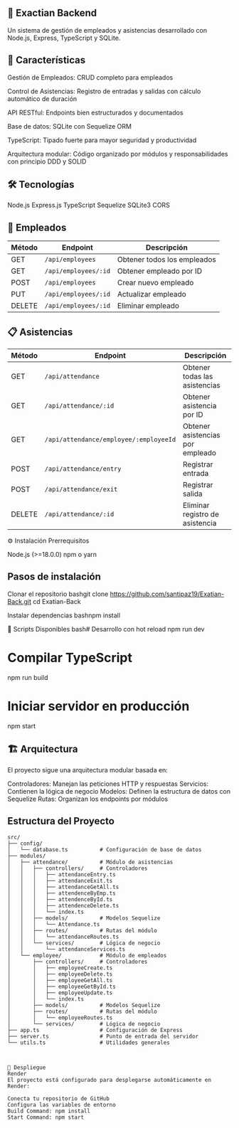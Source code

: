 ## 🏢 Exactian Backend
Un sistema de gestión de empleados y asistencias desarrollado con Node.js, Express, TypeScript y SQLite.
## 🚀 Características

Gestión de Empleados: CRUD completo para empleados

Control de Asistencias: Registro de entradas y salidas con cálculo automático de duración

API RESTful: Endpoints bien estructurados y documentados

Base de datos: SQLite con Sequelize ORM

TypeScript: Tipado fuerte para mayor seguridad y productividad

Arquitectura modular: Código organizado por módulos y responsabilidades con principio DDD y SOLID


## 🛠️ Tecnologías

Node.js 
Express.js 
TypeScript 
Sequelize 
SQLite3
CORS 


## 👥 Empleados

| Método | Endpoint                | Descripción                          |
|--------|-------------------------|--------------------------------------|
| GET    | `/api/employees`        | Obtener todos los empleados          |
| GET    | `/api/employees/:id`    | Obtener empleado por ID              |
| POST   | `/api/employees`        | Crear nuevo empleado                 |
| PUT    | `/api/employees/:id`    | Actualizar empleado                   |
| DELETE | `/api/employees/:id`    | Eliminar empleado                    |

## 📋 Asistencias

| Método | Endpoint                         | Descripción                             |
|--------|----------------------------------|-----------------------------------------|
| GET    | `/api/attendance`                | Obtener todas las asistencias           |
| GET    | `/api/attendance/:id`            | Obtener asistencia por ID               |
| GET    | `/api/attendance/employee/:employeeId` | Obtener asistencias por empleado   |
| POST   | `/api/attendance/entry`          | Registrar entrada                       |
| POST   | `/api/attendance/exit`           | Registrar salida                        |
| DELETE | `/api/attendance/:id`            | Eliminar registro de asistencia         |
⚙️ Instalación
Prerrequisitos

Node.js (>=18.0.0)
npm o yarn

## Pasos de instalación

Clonar el repositorio
bashgit clone https://github.com/santipaz19/Exatian-Back.git
cd Exatian-Back

Instalar dependencias
bashnpm install

🔧 Scripts Disponibles
bash# Desarrollo con hot reload
npm run dev

# Compilar TypeScript
npm run build

# Iniciar servidor en producción
npm start


## 🏗️ Arquitectura
El proyecto sigue una arquitectura modular basada en:

Controladores: Manejan las peticiones HTTP y respuestas
Servicios: Contienen la lógica de negocio
Modelos: Definen la estructura de datos con Sequelize
Rutas: Organizan los endpoints por módulos

## Estructura del Proyecto

```plaintext
src/
├── config/
│   └── database.ts          # Configuración de base de datos
├── modules/
│   ├── attendance/          # Módulo de asistencias
│   │   ├── controllers/     # Controladores
│   │   │   ├── attendanceEntry.ts
│   │   │   ├── attendanceExit.ts
│   │   │   ├── attendanceGetAll.ts
│   │   │   ├── attendenceByEmp.ts
│   │   │   ├── attendenceById.ts
│   │   │   ├── attendenceDelete.ts
│   │   │   └── index.ts
│   │   ├── models/          # Modelos Sequelize
│   │   │   └── Attendance.ts
│   │   ├── routes/          # Rutas del módulo
│   │   │   └── attendanceRoutes.ts
│   │   └── services/        # Lógica de negocio
│   │       └── attendanceServices.ts
│   └── employee/            # Módulo de empleados
│       ├── controllers/     # Controladores
│       │   ├── employeeCreate.ts
│       │   ├── employeeDelete.ts
│       │   ├── employeeGetAll.ts
│       │   ├── employeeGetById.ts
│       │   ├── employeeUpdate.ts
│       │   └── index.ts
│       ├── models/          # Modelos Sequelize
│       ├── routes/          # Rutas del módulo
│       │   └── employeeRoutes.ts
│       └── services/        # Lógica de negocio
├── app.ts                   # Configuración de Express
├── server.ts                # Punto de entrada del servidor
└── utils.ts                 # Utilidades generales



🚀 Despliegue
Render
El proyecto está configurado para desplegarse automáticamente en Render:

Conecta tu repositorio de GitHub
Configura las variables de entorno
Build Command: npm install
Start Command: npm start
